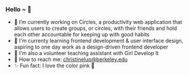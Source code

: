 ### Hello ~ 🤗

- 💌 I’m currently working on Circles, a productivity web application that allows users to create groups, or circles, with their friends and hold each other accountable for keeping up with good habits
- 🐥 I'm currenty learning frontend development & user interface design, aspiring to one day work as a design-driven frontend developer
- 💖 I'm also a volunteer teaching assistant with Girl Develop It
- 🌸 How to reach me: christineluo@berkeley.edu
- ✨ Fun fact: I love the color pink 💖

<!--
**christinealuo/christinealuo** is a ✨ _special_ ✨ repository because its `README.md` (this file) appears on your GitHub profile.

Here are some ideas to get you started:

- 🔭 I’m currently working on ...
- 🌱 I’m currently learning ...
- 👯 I’m looking to collaborate on ...
- 🤔 I’m looking for help with ...
- 💬 Ask me about ...
- 📫 How to reach me: ...
- 😄 Pronouns: ...
- ⚡ Fun fact: ...
-->
